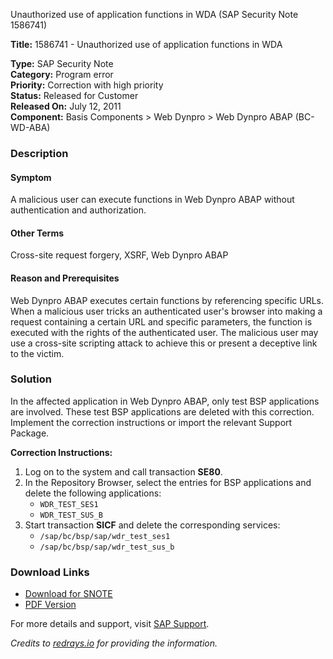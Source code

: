 Unauthorized use of application functions in WDA (SAP Security Note 1586741)

**Title:** 1586741 - Unauthorized use of application functions in WDA

**Type:** SAP Security Note  
**Category:** Program error  
**Priority:** Correction with high priority  
**Status:** Released for Customer  
**Released On:** July 12, 2011  
**Component:** Basis Components > Web Dynpro > Web Dynpro ABAP (BC-WD-ABA)

### Description

#### Symptom
A malicious user can execute functions in Web Dynpro ABAP without authentication and authorization.

#### Other Terms
Cross-site request forgery, XSRF, Web Dynpro ABAP

#### Reason and Prerequisites
Web Dynpro ABAP executes certain functions by referencing specific URLs. When a malicious user tricks an authenticated user's browser into making a request containing a certain URL and specific parameters, the function is executed with the rights of the authenticated user. The malicious user may use a cross-site scripting attack to achieve this or present a deceptive link to the victim.

### Solution
In the affected application in Web Dynpro ABAP, only test BSP applications are involved. These test BSP applications are deleted with this correction. Implement the correction instructions or import the relevant Support Package.

**Correction Instructions:**

1. Log on to the system and call transaction **SE80**.
2. In the Repository Browser, select the entries for BSP applications and delete the following applications:
   - `WDR_TEST_SES1`
   - `WDR_TEST_SUS_B`
3. Start transaction **SICF** and delete the corresponding services:
   - `/sap/bc/bsp/sap/wdr_test_ses1`
   - `/sap/bc/bsp/sap/wdr_test_sus_b`

### Download Links
- [Download for SNOTE](https://notesdownloads.sap.com/note/0040000009418912017)
- [PDF Version](https://userapps.support.sap.com/sap/support/sfm/notes/print/0001586741?language=en-US&token=20502007278185FD37563C1D8CE44AF0)

For more details and support, visit [SAP Support](https://me.sap.com/).

*Credits to [redrays.io](https://redrays.io) for providing the information.*